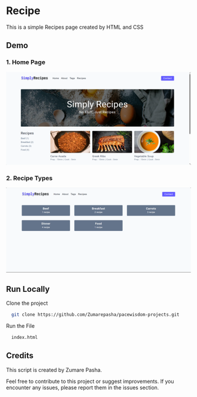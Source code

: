 
# Recipe

This is a simple Recipes page created by HTML and CSS


## Demo

### 1. Home Page
![Home Page](assets/homepage.PNG)

### 2. Recipe Types
![Recipe Types](assets/Tags.PNG)

## Run Locally


Clone the project

```bash
  git clone https://github.com/Zumarepasha/pacewisdom-projects.git
```

Run the File

```bash
  index.html
```


## Credits

This script is created by Zumare Pasha.

Feel free to contribute to this project or suggest improvements. If you encounter any issues, please report them in the issues section.
